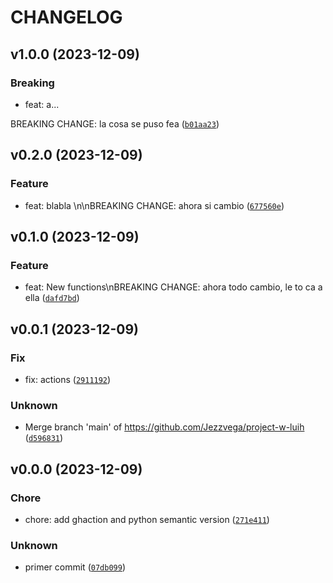 # CHANGELOG



## v1.0.0 (2023-12-09)

### Breaking

* feat: a...

BREAKING CHANGE: la cosa se puso fea ([`b01aa23`](https://github.com/Jezzvega/project-w-luih/commit/b01aa23cd3c4f736615aad4a28df04080b2b37e9))


## v0.2.0 (2023-12-09)

### Feature

* feat: blabla \n\nBREAKING CHANGE: ahora si cambio ([`677560e`](https://github.com/Jezzvega/project-w-luih/commit/677560ec6cc1bf69563ebaba76957cde1bdc1590))


## v0.1.0 (2023-12-09)

### Feature

* feat: New functions\nBREAKING CHANGE: ahora todo cambio, le to ca a ella ([`dafd7bd`](https://github.com/Jezzvega/project-w-luih/commit/dafd7bdc2ec22667a1b905c1e1a0a6bc921ac996))


## v0.0.1 (2023-12-09)

### Fix

* fix: actions ([`2911192`](https://github.com/Jezzvega/project-w-luih/commit/2911192da65870c6dc9a314caebb97e66aabe32c))

### Unknown

* Merge branch &#39;main&#39; of https://github.com/Jezzvega/project-w-luih ([`d596831`](https://github.com/Jezzvega/project-w-luih/commit/d59683196b3774eeae7a097c2f180dbad8bb0b37))


## v0.0.0 (2023-12-09)

### Chore

* chore: add ghaction and python semantic version ([`271e411`](https://github.com/Jezzvega/project-w-luih/commit/271e41171b48964874f5245dc2dc296475eefe99))

### Unknown

* primer commit ([`07db099`](https://github.com/Jezzvega/project-w-luih/commit/07db0997abf0e76f4b634a606367e00b16ef4cac))
